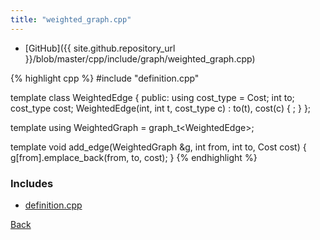 ```yaml
---
title: "weighted_graph.cpp"
---
```


- [GitHub]({{ site.github.repository_url }}/blob/master/cpp/include/graph/weighted_graph.cpp)

{% highlight cpp %}
#include "definition.cpp"

template <typename Cost> class WeightedEdge {
public:
  using cost_type = Cost;
  int to;
  cost_type cost;
  WeightedEdge(int, int t, cost_type c) : to(t), cost(c) { ; }
};

template <typename Cost> using WeightedGraph = graph_t<WeightedEdge<Cost>>;

template <typename Cost>
void add_edge(WeightedGraph<Cost> &g, int from, int to, Cost cost) {
  g[from].emplace_back(from, to, cost);
}
{% endhighlight %}

### Includes

- [definition.cpp](definition)

[Back](../..)
